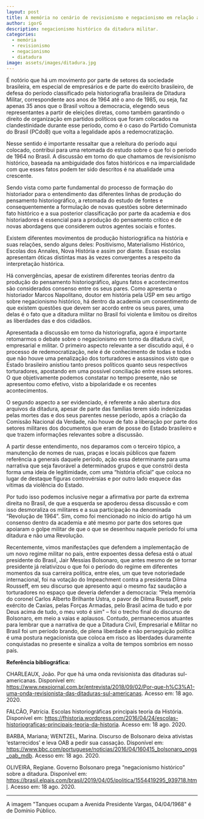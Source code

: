 ```yaml
---
layout: post
title: A memória no cenário de revisionismo e negacionismo em relação a Ditadura Militar
author: igorG
description: negacionismo histórico da ditadura militar.
categories:
  - memória
  - revisionismo
  - negacionismo
  - diatadura
image: assets/images/ditadura.jpg
---
```

É notório que há um movimento por parte de setores da sociedade brasileira, em especial de empresários e de parte do exército brasileiro, de defesa do período classificado pela historiografia brasileira de Ditadura Militar, correspondente aos anos de 1964 até o ano de 1985, ou seja, faz apenas 35 anos que o Brasil voltou a democracia, elegendo seus representantes a partir de eleições diretas, como também garantindo o direito de organização em partidos políticos que foram colocados na clandestinidade durante esse período, como é o caso do Partido Comunista do Brasil (PCdoB) que volta a legalidade após a redemocratização.

Nesse sentido é importante ressaltar que a releitura do período aqui colocado, contribui para uma retomada do estudo sobre o que foi o período de 1964 no Brasil. A discussão em torno do que chamamos de revisionismo histórico, baseada na ambiguidade dos fatos históricos e na imparcialidade com que esses fatos podem ter sido descritos é na atualidade uma crescente.

Sendo vista como parte fundamental do processo de formação do historiador para o entendimento das diferentes linhas de produção do pensamento historiográfico, a retomada do estudo de fontes e consequentemente a formulação de novas questões sobre determinado fato histórico e a sua posterior classificação por parte da academia e dos historiadores é essencial para a produção do pensamento crítico e de novas abordagens que considerem outros agentes sociais e fontes.

Existem diferentes movimentos de produção historiográfica na história e suas relações, sendo alguns deles: Positivismo, Materialismo Histórico, Escolas dos Annales, Nova História e assim por diante. Essas escolas apresentam óticas distintas mas às vezes convergentes a respeito da interpretação histórica.

Há convergências, apesar de existirem diferentes teorias dentro da produção do pensamento historiográfico, alguns fatos e acontecimentos são considerados consenso entre os seus pares. Como apresenta o historiador Marcos Napolitano, doutor em história pela USP em seu artigo sobre negacionismo histórico, há dentro da academia um consentimento de que existem questões que devem ser acordo entre os seus pares, uma delas é o fato que a ditadura militar no Brasil foi violenta e limitou os direitos as liberdades das e dos cidadãos.

Apresentada a discussão em torno da historiografia, agora é importante retomarmos o debate sobre o negacionismo em torno da ditadura civil, empresarial e militar. O primeiro aspecto relevante a ser discutido aqui, é o processo de redemocratização, nele é de conhecimento de todas e todos que não houve uma penalização dos torturadores e assassinos visto que o Estado brasileiro anistiou tanto presos políticos quanto seus respectivos torturadores, apostando em uma possível conciliação entre esses setores. O que objetivamente podemos constatar no tempo presente, não se apresentou como efetivo, visto a bipolaridade e os recentes acontecimentos.

O segundo aspecto a ser evidenciado, é referente a não abertura dos arquivos da ditadura, apesar de parte das famílias terem sido indenizadas pelas mortes das e dos seus parentes nesse período, após a criação da Comissão Nacional da Verdade, não houve de fato a liberação por parte dos setores militares dos documentos que eram de posse do Estado brasileiro e que trazem informações relevantes sobre a discussão.

A partir desse entendimento, nos deparamos com o terceiro tópico, a manutenção de nomes de ruas, praças e locais públicos que fazem referência a generais daquele período, ação essa determinante para uma narrativa que seja favorável a determinados grupos e que constrói desta forma uma ideia de legitimidade, com uma “história oficial” que coloca no lugar de destaque figuras controvérsias e por outro lado esquece das vítimas da violência do Estado.

Por tudo isso podemos inclusive negar a afirmativa por parte da extrema direita no Brasil, de que a esquerda se apoderou dessa discussão e com isso desmoraliza os militares e a sua participação na denominada “Revolução de 1964”. Sim, como foi mencionado no início do artigo há um consenso dentro da academia e até mesmo por parte dos setores que apoiaram o golpe militar de que o que se desenhou naquele período foi uma ditadura e não uma Revolução.

Recentemente, vimos manifestações que defendem a implementação de um novo regime militar no país, entre expoentes dessa defesa está o atual presidente do Brasil, Jair Messias Bolsonaro, que antes mesmo de se tornar presidente já relativizou o que foi o período do regime em diferentes momentos da sua carreira política, entre eles, um que teve notoriedade internacional, foi na votação do Impeachment contra a presidenta Dilma Rousseff, em seu discurso que apresento aqui o mesmo faz saudação a torturadores no espaço que deveria defender a democracia: “Pela memória do coronel Carlos Alberto Brilhante Ustra, o pavor de Dilma Rousseff, pelo exército de Caxias, pelas Forças Armadas, pelo Brasil acima de tudo e por Deus acima de tudo, o meu voto é sim" – foi o trecho final do discurso de Bolsonaro, em meio a vaias e aplausos.
Contudo, permanecemos atuantes para lembrar que a narrativa de que a Ditadura Civil, Empresarial e Militar no Brasil foi um período brando, de plena liberdade e não perseguição política é uma postura negacionista que coloca em risco as liberdades duramente conquistadas no presente e sinaliza a volta de tempos sombrios em nosso país.  

**Referência bibliográfica:**

CHARLEAUX, João. Por que há uma onda revisionista das ditaduras sul-americanas. Disponível em: <https://www.nexojornal.com.br/entrevista/2018/09/02/Por-que-h%C3%A1-uma-onda-revisionista-das-ditaduras-sul-americanas>. Acesso em: 18 ago. 2020.

FALCÃO, Patrícia. Escolas historiográficas principais teoria da História. Disponível em: <https://fhistoria.wordpress.com/2016/04/24/escolas-historiograficas-principais-teoria-da-historia>. Acesso em: 18 ago. 2020.

BARBA, Mariana; WENTZEL, Marina. Discurso de Bolsonaro deixa ativistas ‘estarrecidos’ e leva OAB a pedir sua cassação. Disponível em: <https://www.bbc.com/portuguese/noticias/2016/04/160415_bolsonaro_ongs_oab_mdb>. Acesso em: 18 ago. 2020.

OLIVEIRA, Regiane. Governo Bolsonaro prega “negacionismo histórico” sobre a ditadura. Disponível em: <https://brasil.elpais.com/brasil/2019/04/05/politica/1554419295_939718.html>. Acesso em: 18 ago. 2020.

---
A imagem "Tanques ocupam a Avenida Presidente Vargas, 04/04/1968" é de Domínio Público.
